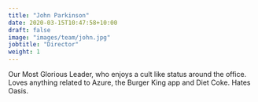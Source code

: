 ```yaml
---
title: "John Parkinson"
date: 2020-03-15T10:47:58+10:00
draft: false
image: "images/team/john.jpg"
jobtitle: "Director"
weight: 1
---
```


Our Most Glorious Leader, who enjoys a cult like status around the office. Loves anything related to Azure, the Burger King app and Diet Coke. Hates Oasis.
